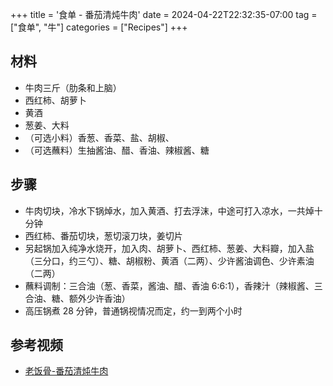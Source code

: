 +++
title = '食单 - 番茄清炖牛肉'
date = 2024-04-22T22:32:35-07:00
tag = ["食单", "牛"]
categories = ["Recipes"]
+++

## 材料
- 牛肉三斤（肋条和上脑）
- 西红柿、胡萝卜
- 黄酒
- 葱姜、大料
- （可选小料）香葱、香菜、盐、胡椒、
- （可选蘸料）生抽酱油、醋、香油、辣椒酱、糖

## 步骤
- 牛肉切块，冷水下锅焯水，加入黄酒、打去浮沫，中途可打入凉水，一共焯十分钟
- 西红柿、番茄切块，葱切滚刀块，姜切片
- 另起锅加入纯净水烧开，加入肉、胡萝卜、西红柿、葱姜、大料瓣，加入盐（三分口，约三勺）、糖、胡椒粉、黄酒（二两）、少许酱油调色、少许素油（二两）
- 蘸料调制：三合油（葱、香菜，酱油、醋、香油 6:6:1），香辣汁（辣椒酱、三合油、糖、额外少许香油）
- 高压锅煮 28 分钟，普通锅视情况而定，约一到两个小时

## 参考视频
- [老饭骨-番茄清炖牛肉](https://www.bilibili.com/video/BV192421A78c)

